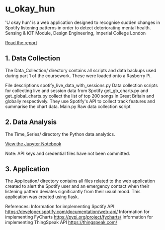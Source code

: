 # u_okay_hun
'U okay hun' is a web application designed to recognise sudden changes in Spotify listening patterns in order to detect deteriorating mental health. 
Sensing & IOT Module, Design Engineering, Imperial College London

[Read the report](https://www.lukehillery.com/u-okay-hun)

## 1. Data Collection
The Data_Collection/ directory contains all scripts and data backups used during part 1 of the coursework. These were loaded onto a Rasberry Pi.

File descriptions
spotify_live_data_with_sessions.py Data collection scripts for collecting live and session data from Spotify 
get_gb_charts.py and get_global_charts.py collect the list of top 200 songs in Great Britain and globally respectively. They use Spotify's API to collect track features and summarise the chart data.
Main.py Raw data collection script

## 2. Data Analysis
The Time_Series/ directory the Python data analytics.

[View the Jupyter Notebook](https://www.lukehillery.com/u-okay-hun)

Note: API keys and credential files have not been committed.

## 3. Application
The Application/ directory contains all files related to the web application created to alert the Spotify user and an emergency contact when their listening pattern deviates significantly from their usual mood. This application was created using flask.

References:
Information for implementing Spotify API
https://developer.spotify.com/documentation/web-api/
Information for implementing FyCharts
https://pypi.org/project/fycharts/
Information for implementing ThingSpeak API
https://thingspeak.com/
